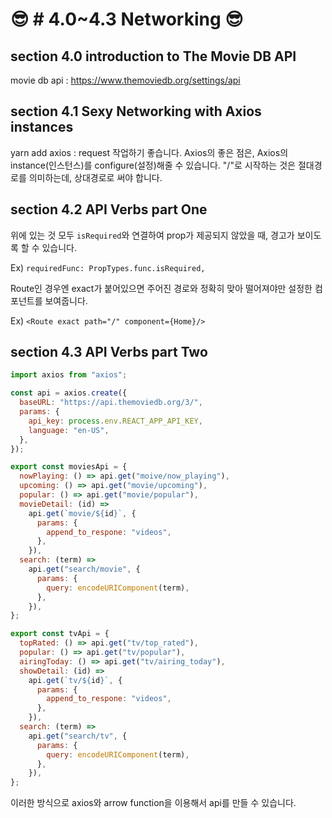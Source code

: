 # 😎 # 4.0~4.3 Networking 😎

## section 4.0 introduction to The Movie DB API

movie db api : <https://www.themoviedb.org/settings/api>

## section 4.1 Sexy Networking with Axios instances

yarn add axios : request 작업하기 좋습니다.
Axios의 좋은 점은, Axios의 instance(인스턴스)를 configure(설정)해줄 수 있습니다.
"/"로 시작하는 것은 절대경로를 의미하는데, 상대경로로 써야 합니다.

## section 4.2 API Verbs part One

위에 있는 것 모두 `isRequired`와 연결하여 prop가 제공되지 않았을 때, 경고가 보이도록 할 수 있습니다.

Ex) `requiredFunc: PropTypes.func.isRequired,`

Route인 경우엔 exact가 붙어있으면 주어진 경로와 정확히 맞아 떨어져야만 설정한 컴포넌트를 보여줍니다.

Ex) `<Route exact path="/" component={Home}/>`

## section 4.3 API Verbs part Two

```javascript
import axios from "axios";

const api = axios.create({
  baseURL: "https://api.themoviedb.org/3/",
  params: {
    api_key: process.env.REACT_APP_API_KEY,
    language: "en-US",
  },
});

export const moviesApi = {
  nowPlaying: () => api.get("moive/now_playing"),
  upcoming: () => api.get("movie/upcoming"),
  popular: () => api.get("movie/popular"),
  movieDetail: (id) =>
    api.get(`movie/${id}`, {
      params: {
        append_to_respone: "videos",
      },
    }),
  search: (term) =>
    api.get("search/movie", {
      params: {
        query: encodeURIComponent(term),
      },
    }),
};

export const tvApi = {
  topRated: () => api.get("tv/top_rated"),
  popular: () => api.get("tv/popular"),
  airingToday: () => api.get("tv/airing_today"),
  showDetail: (id) =>
    api.get(`tv/${id}`, {
      params: {
        append_to_respone: "videos",
      },
    }),
  search: (term) =>
    api.get("search/tv", {
      params: {
        query: encodeURIComponent(term),
      },
    }),
};
```

이러한 방식으로 axios와 arrow function을 이용해서 api를 만들 수 있습니다.
